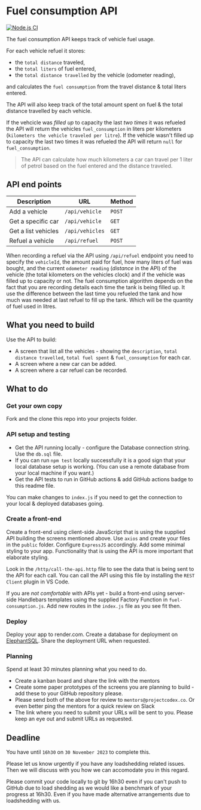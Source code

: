 # Fuel consumption API
[![Node.js CI](https://github.com/mokhelek/fuel-consumption-api/actions/workflows/node.js.yml/badge.svg)](https://github.com/mokhelek/fuel-consumption-api/actions/workflows/node.js.yml)

The fuel consumption API keeps track of vehicle fuel usage.

For each vehicle refuel it stores: 

* the `total distance` traveled,
* the `total liters` of fuel entered,
* the `total distance travelled` by the vehicle (odometer reading),

and calculates the `fuel consumption` from the travel distance & total liters entered.

The API will also keep track of the total amount spent on fuel & the total distance travelled by each vehicle.

If the vehcicle was *filled up* to capacity the last *two times* it was refueled the API will return the vehicles `fuel_consumption` in liters per kilometers (`kilometers the vehicle traveled per litre`). If the vehicle wasn't filled up to capacity the last two times it was refueled the API will return `null` for `fuel_consumption`.

> The API can calculate how much kilometers a car can travel per 1 liter of petrol based on the fuel entered and the distance traveled.

## API end points

Description            | URL              | Method
-----------------------|------------------|-------
Add a vehicle          | `/api/vehicle`   | `POST`
Get a specific car     | `/api/vehicle`   | `GET`
Get a list vehicles    | `/api/vehicles`  | `GET`
Refuel a vehicle       | `/api/refuel`    | `POST`

When recording a refuel via the API using `/api/refuel` endpoint you need to specify the `vehicleId`, the amount paid for fuel, how many liters of fuel was bought, and the current `odometer reading` (*distance* in the API) of the vehicle (the total kilometers on the vehicles clock) and if the vehicle was filled up to capacity or not. The fuel consumption algorithm depends on the fact that you are recording details each time the tank is being filled up. It use the difference between the last time you refueled the tank and how much was needed at last refuel to fill up the tank. Which will be the quantity of fuel used in litres.

## What you need to build

Use the API to build:

* A screen that list all the vehicles - showing the `description`, `total distance travelled`, `total fuel spent` & `fuel_consumption` for each car.
* A screen where a new car can be added.
* A screen where a car refuel can be recorded.

## What to do

### Get your own copy

Fork and the clone this repo into your projects folder.

### API setup and testing

* Get the API running locally - configure the Database connection string. Use the `db.sql` file.
* If you can run `npm test` locally successfully it is a good sign that your local database setup is working. (You can use a remote database from your local machine if you want.)
* Get the API tests to run in GitHub actions & add GitHub actions badge to this readme file.

You can make changes to `index.js` if you need to get the connection to your local & deployed databases going.

### Create a front-end

Create a front-end using client-side JavaScript that is using the supplied API building the screens mentioned above. Use `axios` and create your files in the `public` folder. Configure `ExpressJS` accordingly. Add some minimal styling to your app. Functionality that is using the API is more important that elaborate styling.

Look in the `/http/call-the-api.http` file to see the data that is being sent to the API for each call. You can call the API using this file by installing the `REST Client` plugin in VS Code.

If you are *not comfortable* with APIs yet - build a front-end using server-side Handlebars templates using the supplied Factory Function in `fuel-consumption.js`. Add new routes in the `index.js` file as you see fit then.

### Deploy

Deploy your app to render.com.
Create a database for deployment on [ElephantSQL](https://www.elephantsql.com/).
Share the deployment URL when requested.

### Planning

Spend at least 30 minutes planning what you need to do.

* Create a kanban board and share the link with the mentors
* Create some paper prototypes of the screens you are planning to build - add these to your GitHub repository please.
* Please send both of the above for review to `mentors@projectcodex.co`. Or even better ping the mentors for a quick review on Slack
* The link where you need to submit your URLs will be sent to you. Please keep an eye out and submit URLs as requested.

## Deadline

You have until `16h30` on `30 November 2023` to complete this.

Please let us know urgently if you have any loadshedding related issues. Then we will discuss with you how we can accomodate you in this regard.

Please commit your code locally to git by 16h30 even if you can't push to GitHub due to load shedding as we would like a benchmark of your progress at 16h30. Even if you have made alternative arrangements due to loadshedding with us.
